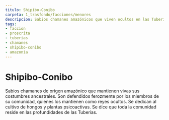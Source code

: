 ```yaml
---
titulo: Shipibo-Conibo
carpeta: 1_trasfondo/facciones/menores
descripcion: Sabios chamanes amazónicos que viven ocultos en las Tuberías y mantienen vivas sus costumbres ancestrales.
tags:
- faccion
- proscrita
- tuberias
- chamanes
- shipibo-conibo
- amazonia
---
```

# Shipibo-Conibo
Sabios chamanes de origen amazónico que mantienen vivas sus costumbres ancestrales. Son defendidos ferozmente por los miembros de su comunidad, quienes los mantienen como reyes ocultos. Se dedican al cultivo de hongos y plantas psicoactivas. Se dice que toda la comunidad reside en las profundidades de las Tuberías. 